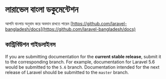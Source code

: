 # লারাভেল বাংলা ডকুমেন্টেশন

আপনি বাংলায় অনুবাদ করে অবদান রাখতে পারেন [https://github.com/laravel-bangladesh/docs](https://github.com/laravel-bangladesh/docs)

## কান্ট্রিবিউশন গাইডলাইনস

If you are submitting documentation for the **current stable release**, submit it to the corresponding branch. For example, documentation for Laravel 5.6 would be submitted to the `5.6` branch. Documentation intended for the next release of Laravel should be submitted to the `master` branch.
